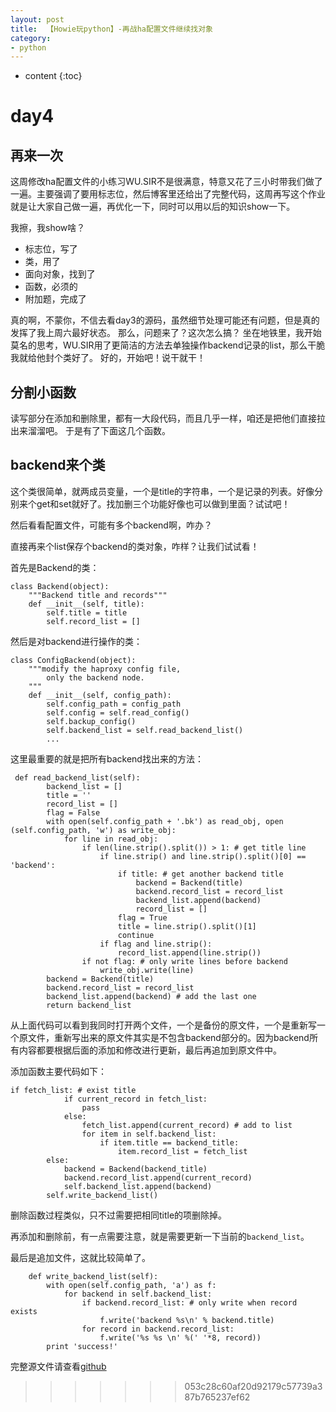 ```yaml
---
layout: post
title:  【Howie玩python】-再战ha配置文件继续找对象
category: 
- python  
---
```


* content
{:toc}

day4
===

## 再来一次

这周修改ha配置文件的小练习WU.SIR不是很满意，特意又花了三小时带我们做了一遍。主要强调了要用标志位，然后博客里还给出了完整代码，这周再写这个作业就是让大家自己做一遍，再优化一下，同时可以用以后的知识show一下。

我擦，我show啥？

- 标志位，写了  
- 类，用了  
- 面向对象，找到了  
- 函数，必须的  
- 附加题，完成了  

真的啊，不蒙你，不信去看day3的源码，虽然细节处理可能还有问题，但是真的发挥了我上周六最好状态。
那么，问题来了？这次怎么搞？
坐在地铁里，我开始莫名的思考，WU.SIR用了更简洁的方法去单独操作backend记录的list，那么干脆我就给他封个类好了。
好的，开始吧！说干就干！

## 分割小函数
读写部分在添加和删除里，都有一大段代码，而且几乎一样，咱还是把他们直接拉出来溜溜吧。
于是有了下面这几个函数。


## backend来个类
这个类很简单，就两成员变量，一个是title的字符串，一个是记录的列表。好像分别来个get和set就好了。找加删三个功能好像也可以做到里面？试试吧！

然后看看配置文件，可能有多个backend啊，咋办？

直接再来个list保存个backend的类对象，咋样？让我们试试看！


首先是Backend的类：

    class Backend(object):
        """Backend title and records"""
        def __init__(self, title):
            self.title = title
            self.record_list = []

然后是对backend进行操作的类：

    class ConfigBackend(object):
        """modify the haproxy config file,
            only the backend node.
        """
        def __init__(self, config_path):
            self.config_path = config_path
            self.config = self.read_config()
            self.backup_config()
            self.backend_list = self.read_backend_list()
            ...

这里最重要的就是把所有backend找出来的方法：  

     def read_backend_list(self):
            backend_list = []
            title = ''
            record_list = []
            flag = False
            with open(self.config_path + '.bk') as read_obj, open (self.config_path, 'w') as write_obj:
                for line in read_obj:
                    if len(line.strip().split()) > 1: # get title line
                        if line.strip() and line.strip().split()[0] == 'backend':
                            if title: # get another backend title
                                backend = Backend(title)
                                backend.record_list = record_list
                                backend_list.append(backend)
                                record_list = []
                            flag = True
                            title = line.strip().split()[1]
                            continue
                        if flag and line.strip():
                            record_list.append(line.strip())
                    if not flag: # only write lines before backend
                        write_obj.write(line)
            backend = Backend(title)
            backend.record_list = record_list
            backend_list.append(backend) # add the last one
            return backend_list

从上面代码可以看到我同时打开两个文件，一个是备份的原文件，一个是重新写一个原文件，重新写出来的原文件其实是不包含backend部分的。因为backend所有内容都要根据后面的添加和修改进行更新，最后再追加到原文件中。

添加函数主要代码如下：  

    if fetch_list: # exist title
                if current_record in fetch_list:
                    pass
                else:
                    fetch_list.append(current_record) # add to list
                    for item in self.backend_list:
                        if item.title == backend_title:
                            item.record_list = fetch_list
            else:
                backend = Backend(backend_title)
                backend.record_list.append(current_record)
                self.backend_list.append(backend)
            self.write_backend_list()

删除函数过程类似，只不过需要把相同title的项删除掉。

再添加和删除前，有一点需要注意，就是需要更新一下当前的`backend_list`。

最后是追加文件，这就比较简单了。

        def write_backend_list(self):
            with open(self.config_path, 'a') as f:
                for backend in self.backend_list:
                    if backend.record_list: # only write when record exists
                        f.write('backend %s\n' % backend.title)
                    for record in backend.record_list:
                        f.write('%s %s \n' %(' '*8, record))
            print 'success!'


完整源文件请查看[github](https://github.com/HowieWang/pythonStudy/tree/master/s11/day4)
>>>>>>> 053c28c60af20d92179c57739a387b765237ef62
